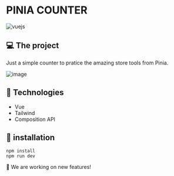 # PINIA COUNTER
<div style="display:flex">
<img align="center" alt="vuejs" src="https://img.shields.io/badge/Vue.js-35495E?style=for-the-badge&logo=vue.js&logoColor=4FC08D" />
</div>

## 💻 The project 
   Just a simple counter to pratice the amazing store tools from Pinia.
  
   ![image](https://github.com/VitorFerronato/tic-tac-toe/assets/94748997/b75c3730-6977-4672-86eb-16ddad768031)



## 🚀 Technologies
* Vue
* Tailwind
* Composition API

## 🔧 installation
```
npm install
npm run dev
```

<p> 👷 We are working on new features! </p> 
